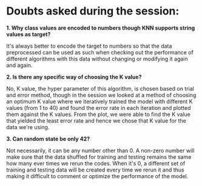 # Doubts asked during the session:

**1. Why class values are encoded to numbers though KNN supports string values as target?**

It's always better to encode the target to numbers so that the data preprocessed can be used as such when checking out the performance of  different algorithms with this data without changing or modifying it again and again.

**2. Is there any specific way of choosing the K value?**

No, K value, the hyper parameter of this algorithm, is chosen based on trial and error method, though in the session we looked at a method of choosing an optimum K value where we iteratively trained the model with different K values (from 1 to 40) and found the error rate in each iteration and plotted them against the K values. From the plot, we were able to find the K value that yielded the least error rate and hence we chose that K value for the data we're using.

**3. Can random state be only 42?**

Not necessarily, it can be any number other than 0. A non-zero number will make sure that the data shuffled for training and testing remains the same how many ever times we rerun the codes. When it's 0, a different set of training and testing data will be created every time we rerun it and thus making it difficult to comment or optimize the performance of the model.
